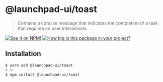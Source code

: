# @launchpad-ui/toast

> Contains a concise message that indicates the completion of a task that requires no user interactions. 

[![See it on NPM!](https://img.shields.io/npm/v/@launchpad-ui/toast?style=for-the-badge)](https://www.npmjs.com/package/@launchpad-ui/toast)
[![How big is this package in your project?](https://img.shields.io/bundlephobia/minzip/@launchpad-ui/toast?style=for-the-badge)](https://bundlephobia.com/result?p=@launchpad-ui/toast)

## Installation

```sh
$ yarn add @launchpad-ui/toast
# or
$ npm install @launchpad-ui/toast
```
